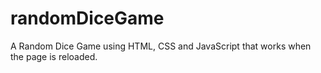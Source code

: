 # randomDiceGame
A Random Dice Game using HTML, CSS and JavaScript that works when the page is reloaded. 
